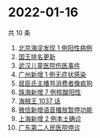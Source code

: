 # 2022-01-16

共 10 条

<!-- BEGIN ZHIHUSEARCH -->
<!-- 最后更新时间 Sun Jan 16 2022 00:13:03 GMT+0800 (China Standard Time) -->
1. [北京海淀发现 1 例阳性病例](https://www.zhihu.com/search?q=北京疫情)
1. [国王排名更新](https://www.zhihu.com/search?q=国王排名)
1. [武汉儿童医院伤医事件](https://www.zhihu.com/search?q=武汉儿童医院)
1. [广州新增 1 例无症状感染](https://www.zhihu.com/search?q=广州疫情)
1. [屈臣氏主播骂消费者像疯狗](https://www.zhihu.com/search?q=屈臣氏)
1. [珠海新增 7 例核酸阳性](https://www.zhihu.com/search?q=珠海疫情)
1. [海贼王 1037 话](https://www.zhihu.com/search?q=海贼王)
1. [微信新增语音播放暂停功能](https://www.zhihu.com/search?q=微信)
1. [上海新增 2 例本土确诊](https://www.zhihu.com/search?q=上海疫情)
1. [广东第二人民医院停诊](https://www.zhihu.com/search?q=广东医院停诊)
<!-- END ZHIHUSEARCH -->
